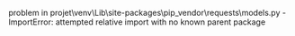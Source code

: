 problem in projet\venv\Lib\site-packages\pip\_vendor\requests\models.py - ImportError: attempted relative import with no known parent package
